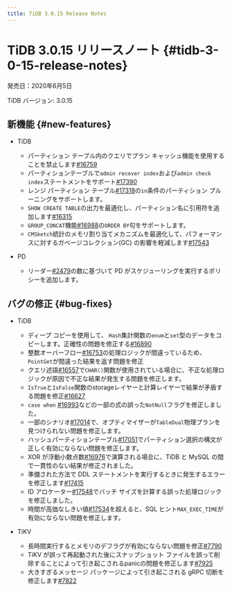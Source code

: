 ```yaml
---
title: TiDB 3.0.15 Release Notes
---
```


# TiDB 3.0.15 リリースノート {#tidb-3-0-15-release-notes}

発売日：2020年6月5日

TiDB バージョン: 3.0.15

## 新機能 {#new-features}

-   TiDB

    -   パーティション テーブル内のクエリでプラン キャッシュ機能を使用することを禁止します[#16759](https://github.com/pingcap/tidb/pull/16759)
    -   パーティションテーブルで`admin recover index`および`admin check index`ステートメントをサポート[#17390](https://github.com/pingcap/tidb/pull/17390)
    -   レンジ パーティション テーブル[#17318](https://github.com/pingcap/tidb/pull/17318)の`in`条件のパーティション プルーニングをサポートします。
    -   `SHOW CREATE TABLE`の出力を最適化し、パーティション名に引用符を追加します[#16315](https://github.com/pingcap/tidb/pull/16315)
    -   `GROUP_CONCAT`機能[#16988](https://github.com/pingcap/tidb/pull/16988)の`ORDER BY`句をサポートします。
    -   `CMSketch`統計のメモリ割り当てメカニズムを最適化して、パフォーマンスに対するガベージコレクション(GC) の影響を軽減します[#17543](https://github.com/pingcap/tidb/pull/17543)

-   PD

    -   リーダー[#2479](https://github.com/pingcap/pd/pull/2479)の数に基づいて PD がスケジューリングを実行するポリシーを追加します。

## バグの修正 {#bug-fixes}

-   TiDB

    -   ディープ コピーを使用して、 `Hash`集計関数の`enum`と`set`型のデータをコピーします。正確性の問題を修正する[#16890](https://github.com/pingcap/tidb/pull/16890)
    -   整数オーバーフロー[#16753](https://github.com/pingcap/tidb/pull/16753)の処理ロジックが間違っているため、 `PointGet`が間違った結果を返す問題を修正
    -   クエリ述語[#16557](https://github.com/pingcap/tidb/pull/16557)で`CHAR()`関数が使用されている場合に、不正な処理ロジックが原因で不正な結果が発生する問題を修正します。
    -   `IsTrue`と`IsFalse`関数のstorageレイヤーと計算レイヤーで結果が矛盾する問題を修正[#16627](https://github.com/pingcap/tidb/pull/16627)
    -   `case when` [#16993](https://github.com/pingcap/tidb/pull/16993)などの一部の式の誤った`NotNull`フラグを修正しました。
    -   一部のシナリオ[#17014](https://github.com/pingcap/tidb/pull/17014)で、オプティマイザーが`TableDual`物理プランを見つけられない問題を修正します。
    -   ハッシュパーティションテーブル[#17051](https://github.com/pingcap/tidb/pull/17051)でパーティション選択の構文が正しく有効にならない問題を修正します。
    -   XOR が浮動小数点数[#16976](https://github.com/pingcap/tidb/pull/16976)で演算される場合に、TiDB と MySQL の間で一貫性のない結果が修正されました。
    -   準備された方法で DDL ステートメントを実行するときに発生するエラーを修正します[#17415](https://github.com/pingcap/tidb/pull/17415)
    -   ID アロケーター[#17548](https://github.com/pingcap/tidb/pull/17548)でバッチ サイズを計算する誤った処理ロジックを修正しました。
    -   時間が高価なしきい値[#17534](https://github.com/pingcap/tidb/pull/17534)を超えると、SQL ヒント`MAX_EXEC_TIME`が有効にならない問題を修正します。

-   TiKV

    -   長時間実行するとメモリのデフラグが有効にならない問題を修正[#7790](https://github.com/tikv/tikv/pull/7790)
    -   TiKV が誤って再起動された後にスナップショット ファイルを誤って削除することによって引き起こされるpanicの問題を修正します[#7925](https://github.com/tikv/tikv/pull/7925)
    -   大きすぎるメッセージ パッケージによって引き起こされる gRPC 切断を修正します[#7822](https://github.com/tikv/tikv/pull/7822)
